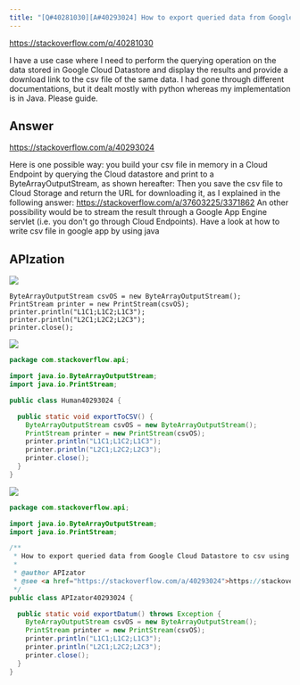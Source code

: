 ```yaml
---
title: "[Q#40281030][A#40293024] How to export queried data from Google Cloud Datastore to csv using Java?"
---
```


https://stackoverflow.com/q/40281030

I have a use case where I need to perform the querying operation on the data stored in Google Cloud Datastore and display the results and provide a download link to the csv file of the same data.
I had gone through different documentations, but it dealt mostly with python whereas my implementation is in Java.
Please guide.

## Answer

https://stackoverflow.com/a/40293024

Here is one possible way: you build your csv file in memory in a Cloud Endpoint by querying the Cloud datastore and print to a ByteArrayOutputStream, as shown hereafter:
Then you save the csv file to Cloud Storage and return the URL for downloading it, as I explained in the following answer:
https://stackoverflow.com/a/37603225/3371862
An other possibility would be to stream the result through a Google App Engine servlet (i.e. you don&#x27;t go through Cloud Endpoints). Have a look at how to write csv file in google app by using java

## APIzation

<div class="code-3columns-row">

<div class="code-3columns-column">

<div><img src="/stackoverflow.png" /></div>

```plain
ByteArrayOutputStream csvOS = new ByteArrayOutputStream();
PrintStream printer = new PrintStream(csvOS);
printer.println("L1C1;L1C2;L1C3");
printer.println("L2C1;L2C2;L2C3");
printer.close();
```

</div>

<div class="code-3columns-column">

<div><img src="/human.png" /></div>

```java
package com.stackoverflow.api;

import java.io.ByteArrayOutputStream;
import java.io.PrintStream;

public class Human40293024 {

  public static void exportToCSV() {
    ByteArrayOutputStream csvOS = new ByteArrayOutputStream();
    PrintStream printer = new PrintStream(csvOS);
    printer.println("L1C1;L1C2;L1C3");
    printer.println("L2C1;L2C2;L2C3");
    printer.close();
  }
}

```

</div>

<div class="code-3columns-column">

<div><img src="/apizator.png" /></div>

```java
package com.stackoverflow.api;

import java.io.ByteArrayOutputStream;
import java.io.PrintStream;

/**
 * How to export queried data from Google Cloud Datastore to csv using Java?
 *
 * @author APIzator
 * @see <a href="https://stackoverflow.com/a/40293024">https://stackoverflow.com/a/40293024</a>
 */
public class APIzator40293024 {

  public static void exportDatum() throws Exception {
    ByteArrayOutputStream csvOS = new ByteArrayOutputStream();
    PrintStream printer = new PrintStream(csvOS);
    printer.println("L1C1;L1C2;L1C3");
    printer.println("L2C1;L2C2;L2C3");
    printer.close();
  }
}

```

</div>

</div>